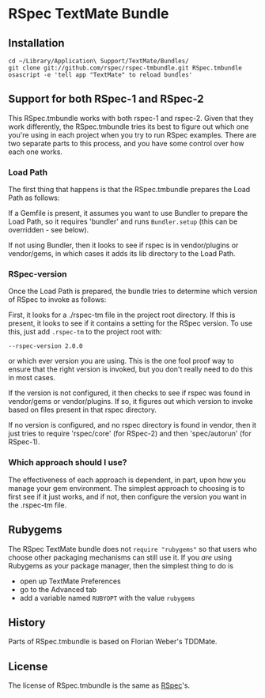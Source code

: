 # RSpec TextMate Bundle

## Installation

    cd ~/Library/Application\ Support/TextMate/Bundles/
    git clone git://github.com/rspec/rspec-tmbundle.git RSpec.tmbundle
    osascript -e 'tell app "TextMate" to reload bundles'

## Support for both RSpec-1 and RSpec-2

This RSpec.tmbundle works with both rspec-1 and rspec-2. Given that they work
differently, the RSpec.tmbundle tries its best to figure out which one you're
using in each project when you try to run RSpec examples. There are two
separate parts to this process, and you have some control over how each one
works.

### Load Path

The first thing that happens is that the RSpec.tmbundle prepares the Load Path
as follows:

If a Gemfile is present, it assumes you want to use Bundler to prepare the Load Path,
so it requires 'bundler' and runs `Bundler.setup` (this can be overridden - see below).

If not using Bundler, then it looks to see if rspec is in vendor/plugins or vendor/gems,
in which cases it adds its lib directory to the Load Path.

### RSpec-version

Once the Load Path is prepared, the bundle tries to determine which version of
RSpec to invoke as follows:

First, it looks for a ./rspec-tm file in the project root directory. If this
is present, it looks to see if it contains a setting for the RSpec version. To
use this, just add `.rspec-tm` to the project root with:

    --rspec-version 2.0.0

or which ever version you are using. This is the one fool proof way to ensure
that the right version is invoked, but you don't really need to do this in most
cases.

If the version is not configured, it then checks to see if rspec was found in
vendor/gems or vendor/plugins. If so, it figures out which version to invoke
based on files present in that rspec directory.

If no version is configured, and no rspec directory is found in vendor, then
it just tries to require 'rspec/core' (for RSpec-2) and then 'spec/autorun' (for
RSpec-1).

### Which approach should I use?

The effectiveness of each approach is dependent, in part, upon how you manage
your gem environment. The simplest approach to choosing is to first see if it
just works, and if not, then configure the version you want in the .rspec-tm file.

## Rubygems

The RSpec TextMate bundle does not `require "rubygems"` so that users who
choose other packaging mechanisms can still use it. If you _are_ using Rubygems
as your package manager, then the simplest thing to do is

* open up TextMate Preferences
* go to the Advanced tab
* add a variable named `RUBYOPT` with the value `rubygems`

## History
Parts of RSpec.tmbundle is based on Florian Weber's TDDMate.

## License
The license of RSpec.tmbundle is the same as [RSpec](http://github.com/rspec/rspec/blob/master/License.txt)'s.

